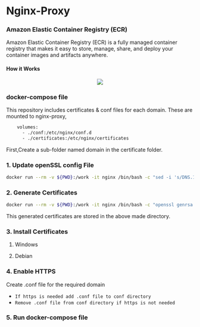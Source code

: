 # Nginx-Proxy

### Amazon Elastic Container Registry (ECR)
Amazon Elastic Container Registry (ECR) is a fully managed container registry that makes it easy to store, manage, share, and deploy your container images and artifacts anywhere. 

#### How it Works 
<p align="center">
  <img src="https://d1.awsstatic.com/diagrams/product-page-diagrams/Product-Page-Diagram_Amazon-ECR.bf2e7a03447ed3aba97a70e5f4aead46a5e04547.png" >
</p>


### docker-compose file
This repository includes certificates & conf files for each domain. These are mounted to nginx-proxy,
```sh
    volumes:
      - ./conf:/etc/nginx/conf.d
      - ./certificates:/etc/nginx/certificates
```

First,Create a sub-folder named domain in the certificate folder.

### 1. Update openSSL config File
```sh
docker run --rm -v ${PWD}:/work -it nginx /bin/bash -c "sed -i 's/DNS.1.*/DNS.1 = local.emarketingeye.com/g' /work/openssl.cnf && sed -i 's/DNS.2.*/DNS.2 = *.local.emarketingeye.com/g' /work/openssl.cnf"
```

### 2. Generate Certificates
```sh
docker run --rm -v ${PWD}:/work -it nginx /bin/bash -c "openssl genrsa -out /work/local.emarketingeye.com/local.emarketingeye.com.key 2048 && openssl req -subj '/CN=local.emarketingeye.com' -new -sha256 -key /work/local.emarketingeye.com/local.emarketingeye.com.key -out /work/local.emarketingeye.com/local.emarketingeye.com.csr -config /work/openssl.cnf && openssl x509 -req -days 3650 -in /work/local.emarketingeye.com/local.emarketingeye.com.csr -signkey /work/local.emarketingeye.com/local.emarketingeye.com.key -out /work/local.emarketingeye.com/local.emarketingeye.com.crt -extensions v3_req -extfile /work/openssl.cnf"
```
This generated certificates are stored in the above made directory. 

### 3. Install Certificates
1. Windows 

2. Debian

### 4. Enable HTTPS
Create .conf file for the required domain
- `If https is needed add .conf file to conf directory`
- `Remove .conf file from conf directory if https is not needed`

### 5. Run docker-compose file